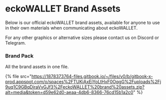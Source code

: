 # eckoWALLET Brand Assets

Below is our official eckoWALLET brand assets, available for anyone to use in their own materials when communicating about eckoWALLET.&#x20;

For any other graphics or alternative sizes please contact us on Discord or Telegram.

### Brand Pack

All the brand assets in one file.

{% file src="<https://1878373764-files.gitbook.io/~/files/v0/b/gitbook-x-prod.appspot.com/o/spaces%2FTUKiAxEiYoLtHxF0OqgG%2Fuploads%2Fj9uq1C9GBqDiraVvGJf3%2FeckoWALLET%20brand%20assets.zip?alt=media&token=d59e62d0-aeaa-4db6-8366-76cd15b1a2c0>" %}